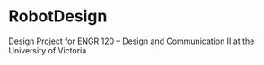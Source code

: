# RobotDesign
Design Project for ENGR 120 – Design and Communication II at the University of Victoria
